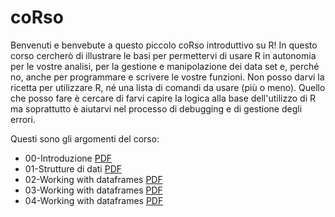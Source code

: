 # coRso

Benvenuti e benvebute a questo piccolo coRso introduttivo su R! In questo corso cercherò di illustrare le basi per permettervi di usare R in autonomia per le vostre analisi, per la gestione e manipolazione dei data set e, perché no, anche per programmare e scrivere le vostre funzioni. 
Non posso darvi la ricetta per utilizzare R, né una lista di comandi da usare (più o meno). Quello che posso fare è cercare di farvi capire la logica alla base dell'utilizzo di R ma soprattutto è aiutarvi nel processo di debugging e di gestione degli errori. 

Questi sono gli argomenti del corso: 

- 00-Introduzione [PDF](Slide/00-IntRo/00-intRoduzione.pdf)
- 01-Strutture di dati [PDF](Slide/01-Strutture-di-dati/01-Strutture.pdf)
- 02-Working with dataframes [PDF](Slide/02-Working-with-dataframes/02-Working-with-dataframes.pdf)
- 03-Working with dataframes [PDF](Slide/03-statistiche-descRittive/03-statistich-descRittives.pdf)
- 04-Working with dataframes [PDF](Slide/04-gRafici/04-gRafici.pdf)